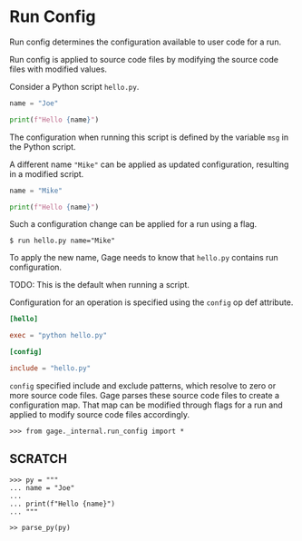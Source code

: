 # Run Config

Run config determines the configuration available to user code for a run.

Run config is applied to source code files by modifying the source code
files with modified values.

Consider a Python script `hello.py`.

``` python
name = "Joe"

print(f"Hello {name}")
```

The configuration when running this script is defined by the variable
`msg` in the Python script.

A different name `"Mike"` can be applied as updated configuration,
resulting in a modified script.

``` python
name = "Mike"

print(f"Hello {name}")
```

Such a configuration change can be applied for a run using a flag.

    $ run hello.py name="Mike"

To apply the new name, Gage needs to know that `hello.py` contains run
configuration.

TODO: This is the default when running a script.

Configuration for an operation is specified using the `config` op def
attribute.

``` toml
[hello]

exec = "python hello.py"

[config]

include = "hello.py"
```

`config` specified include and exclude patterns, which resolve to zero
or more source code files. Gage parses these source code files to create
a configuration map. That map can be modified through flags for a run
and applied to modify source code files accordingly.

    >>> from gage._internal.run_config import *

## SCRATCH

    >>> py = """
    ... name = "Joe"
    ...
    ... print(f"Hello {name}")
    ... """

    >> parse_py(py)
